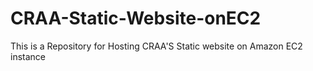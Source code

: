 # CRAA-Static-Website-onEC2
This is a Repository for Hosting CRAA'S Static website on Amazon EC2 instance
